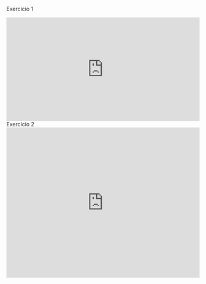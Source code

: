 Exercício 1
<iframe width="100%" height="270" frameborder="0"
  src="https://observablehq.com/embed/@alexandre-lima-ws/vega-lite-api-exercicios-2023@182?cells=GraficoBarras"></iframe>
Exercício 2
<iframe width="100%" height="392" frameborder="0"
  src="https://observablehq.com/embed/@alexandre-lima-ws/vega-lite-api-exercicios-2023@182?cells=Scatterplot"></iframe>
  
